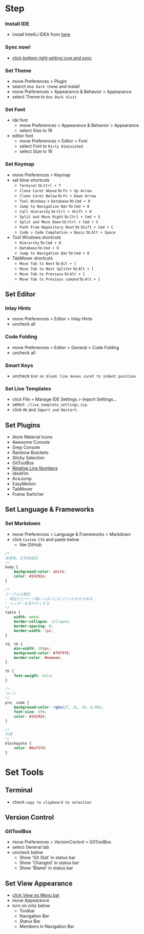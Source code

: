 <!-- START doctoc -->
<!-- END doctoc -->

# Step

### Install IDE

- install IntelliJ IDEA from [here](https://www.jetbrains.com/idea/download/#section=mac)

### Sync now!

- [click bottom right setting icon and sync](https://pleiades.io/help/idea/sharing-your-ide-settings.html#IDE_settings_sync)

### Set Theme

- move Preferences > Plugin
- search `One Dark theme` and install
- move Preferences > Appearance & Behavior > Appearance
- select Theme to `One Dark Vivit`

### Set Font

- ide font
    - move Preferences > Appearance & Behavior > Appearance
    - select Size to 16
- editor font
    - move Preferences > Editor > Font
    - select Font to `Ricty Diminished`
    - select Size to 16

### Set Keymap

- move Preferences > Keymap
- set blow shortcuts
    - `Terminal` to `Ctrl + T`
    - `Clone Caret Above` to `Fn + Up Arrow`
    - `Clone Caret Below` to `Fn + Down Arrow`
    - `Tool Windows` > `Database` to `Cmd + 9`
    - `Jump to Navigation Bar` to `Cmd + 0`
    - `Call Hierarchy` to `Ctrl + Shift + H`
    - `Split and Move Right` to `Ctrl + Cmd + S`
    - `Split and Move Down` to `Ctrl + Cmd + V`
    - `Path From Repository Root` to `Shift + Cmd + C`
    - `Code > Code Completion > Basic` to `Alt + Space`
- Tool Windows shortcuts
    - `Hierarchy` to `Cmd + 8`
    - `Database` to `Cmd + 9`
    - `Jump to Navigation Bar` to `Cmd + 0`
- TabMover shortcuts
    - `Move Tab to Next` to `Alt + [`
    - `Move Tab to Next Spliter` to `Alt + [`
    - `Move Tab to Previous` to `Alt + ]`
    - `Move Tab to Previous comand` to `Alt + ]`

## Set Editor

### Inlay Hints

- move Preferences > Editor > Inlay Hints
- uncheck all

### Code Folding

- move Preferences > Editor > General > Code Folding
- uncheck all

### Smart Keys

- uncheck `End on blank line moves caret to indent position`

### Set Live Templates

- click File > Manage IDE Settings > Import Settings...
- select `./live_template_settings.zip`.
- click `OK` and `Import and Restart`.

## Set Plugins

- Atom Material Icons
- Awesome Console
- Grep Console
- Rainbow Brackets
- Sticky Selection
- GitToolBox
- [Relative Line Numbers](https://plugins.jetbrains.com/plugin/7414-relative-line-numbers)
- IdeaVim
- AceJump
- EasyMotion
- TabMover
- Frame Switcher

## Set Language & Frameworks

### Set Markdown

- move Preferences > Language & Frameworks > Markdown
- click `Custom CSS` and paste below
    - like GitHub

```css
/*
背景色、文字色指定
*/
body {
    background-color: white;
    color: #24292e;
}

/*
テーブルの整形 
- 既定だとページ幅いっぱいになっていたのをやめる
- ヘッダーを見やすくする
*/
table {
    width: auto;
    border-collapse: collapse;
    border-spacing: 0;
    border-width: 1px;
}

td, th {
    min-width: 100px;
    background-color: #f9f9f9;
    border-color: #eeeeee;
}

th {
    font-weight: bold;
}

/*
コード
*/
pre, code {
    background-color: rgba(27, 31, 35, 0.05);
    font-size: 85%;
    color: #24292e;
}

/*
引用
*/
blockquote {
    color: #6a737d;
}
```

# Set Tools

## Terminal

- check `copy to clipboard to selection`

## Version Control

### GitToolBox

- move Preferences > VersionControl > GitToolBox
- select General tab
- uncheck below
  - Show 'Git Stat' in status bar
  - Show 'Changed' in status bar
  - Show 'Blame' in status bar

## Set View Appearance

- [click View on Menu bar](https://pleiades.io/help/idea/customize-actions-menus-and-toolbars.html#show-hide)
- move Appearance
- turn on only below
    - Toolbar
    - Navigation Bar
    - Status Bar
    - Members in Navigation Bar
